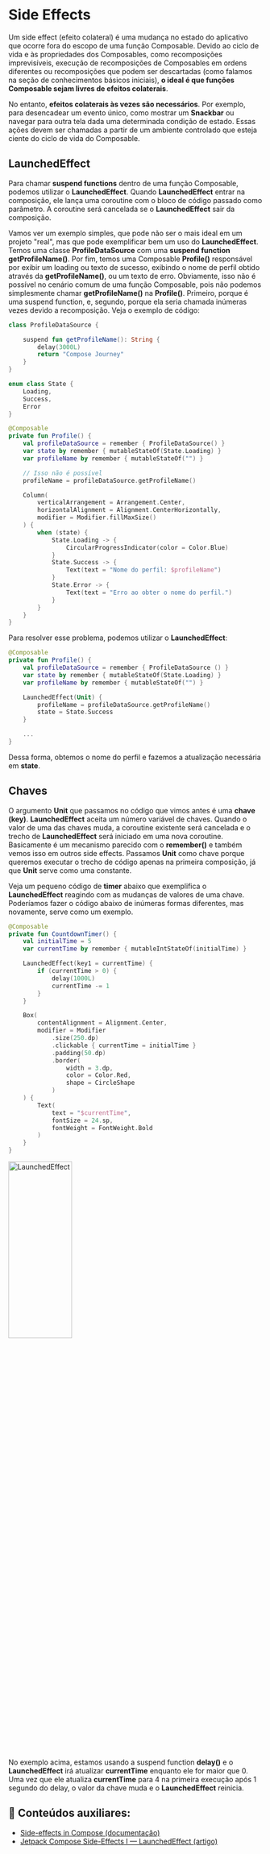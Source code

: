 # Side Effects

Um side effect (efeito colateral) é uma mudança no estado do aplicativo que ocorre fora do escopo de uma função Composable. Devido ao ciclo de vida e às propriedades dos Composables, como recomposições imprevisíveis, execução de recomposições de Composables em ordens diferentes ou recomposições que podem ser descartadas (como falamos na seção de conhecimentos básicos iniciais), **o ideal é que funções Composable sejam livres de efeitos colaterais**.

No entanto, **efeitos colaterais às vezes são necessários**. Por exemplo, para desencadear um evento único, como mostrar um **Snackbar** ou navegar para outra tela dada uma determinada condição de estado. Essas ações devem ser chamadas a partir de um ambiente controlado que esteja ciente do ciclo de vida do Composable.

## LaunchedEffect

Para chamar **suspend functions** dentro de uma função Composable, podemos utilizar o **LaunchedEffect**. Quando **LaunchedEffect** entrar na composição, ele lança uma coroutine com o bloco de código passado como parâmetro. A coroutine será cancelada se o **LaunchedEffect** sair da composição.

Vamos ver um exemplo simples, que pode não ser o mais ideal em um projeto "real", mas que pode exemplificar bem um uso do **LaunchedEffect**. Temos uma classe **ProfileDataSource** com uma **suspend function getProfileName()**. Por fim, temos uma Composable **Profile()** responsável por exibir um loading ou texto de sucesso, exibindo o nome de perfil obtido através da **getProfileName()**, ou um texto de erro. Obviamente, isso não é possível no cenário comum de uma função Composable, pois não podemos simplesmente chamar **getProfileName()** na **Profile()**. Primeiro, porque é uma suspend function, e, segundo, porque ela seria chamada inúmeras vezes devido a recomposição. Veja o exemplo de código:

```kotlin
class ProfileDataSource {

    suspend fun getProfileName(): String {
        delay(3000L)
        return "Compose Journey"
    }
}

enum class State {
    Loading,
    Success,
    Error
}

@Composable
private fun Profile() {
    val profileDataSource = remember { ProfileDataSource() }
    var state by remember { mutableStateOf(State.Loading) }
    var profileName by remember { mutableStateOf("") }

    // Isso não é possível
    profileName = profileDataSource.getProfileName()

    Column(
        verticalArrangement = Arrangement.Center,
        horizontalAlignment = Alignment.CenterHorizontally,
        modifier = Modifier.fillMaxSize()
    ) {
        when (state) {
            State.Loading -> {
                CircularProgressIndicator(color = Color.Blue)
            }
            State.Success -> {
                Text(text = "Nome do perfil: $profileName")
            }
            State.Error -> {
                Text(text = "Erro ao obter o nome do perfil.")
            }
        }
    }
}
```

Para resolver esse problema, podemos utilizar o **LaunchedEffect**:

```kotlin
@Composable
private fun Profile() {
    val profileDataSource = remember { ProfileDataSource () }
    var state by remember { mutableStateOf(State.Loading) }
    var profileName by remember { mutableStateOf("") }

    LaunchedEffect(Unit) {
        profileName = profileDataSource.getProfileName()
        state = State.Success
    }

    ...
}
```

Dessa forma, obtemos o nome do perfil e fazemos a atualização necessária em **state**. 

## Chaves

O argumento **Unit** que passamos no código que vimos antes é uma **chave (key)**. **LaunchedEffect** aceita um número variável de chaves. Quando o valor de uma das chaves muda, a coroutine existente será cancelada e o trecho de **LaunchedEffect** será iniciado em uma nova coroutine. Basicamente é um mecanismo parecido com o **remember()** e também vemos isso em outros side effects. Passamos **Unit** como chave porque queremos executar o trecho de código apenas na primeira composição, já que **Unit** serve como uma constante.

Veja um pequeno código de **timer** abaixo que exemplifica o **LaunchedEffect** reagindo com as mudanças de valores de uma chave. Poderíamos fazer o código abaixo de inúmeras formas diferentes, mas novamente, serve como um exemplo.

```kotlin
@Composable
private fun CountdownTimer() {
    val initialTime = 5
    var currentTime by remember { mutableIntStateOf(initialTime) }

    LaunchedEffect(key1 = currentTime) {
        if (currentTime > 0) {
            delay(1000L)
            currentTime -= 1
        }
    }

    Box(
        contentAlignment = Alignment.Center,
        modifier = Modifier
            .size(250.dp)
            .clickable { currentTime = initialTime }
            .padding(50.dp)
            .border(
                width = 3.dp,
                color = Color.Red,
                shape = CircleShape
            )
    ) {
        Text(
            text = "$currentTime",
            fontSize = 24.sp,
            fontWeight = FontWeight.Bold
        )
    }
}
```

<img src="../launchedeffect/img-01.gif" alt="LaunchedEffect" width="50%" height="30%"/>

No exemplo acima, estamos usando a suspend function **delay()** e o **LaunchedEffect** irá atualizar **currentTime** enquanto ele for maior que 0. Uma vez que ele atualiza **currentTime** para 4 na primeira execução após 1 segundo do delay, o valor da chave muda e o **LaunchedEffect** reinicia.

## :link: Conteúdos auxiliares:
- [Side-effects in Compose (documentação)](https://developer.android.com/jetpack/compose/side-effects)
- [Jetpack Compose Side-Effects I — LaunchedEffect (artigo)](https://proandroiddev.com/jetpack-compose-side-effects-launchedeffect-59d2330d7834)